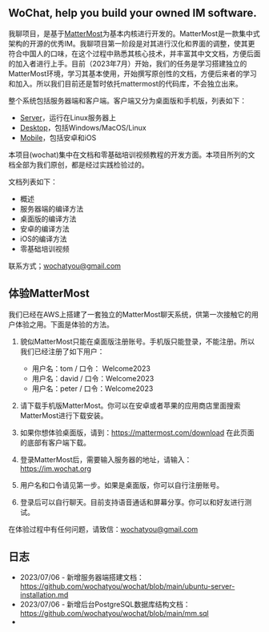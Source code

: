 ## WoChat, help you build your owned IM software.

我聊项目，是基于[MatterMost](https://mattermost.com)为基本内核进行开发的。MatterMost是一款集中式架构的开源的优秀IM。我聊项目第一阶段是对其进行汉化和界面的调整，使其更符合中国人的口味，在这个过程中熟悉其核心技术，并丰富其中文文档，方便后面的加入者进行上手。目前（2023年7月）开始，我们的任务是学习搭建独立的MatterMost环境，学习其基本使用，开始撰写原创性的文档，方便后来者的学习和加入。所以我们目前还是暂时依托mattermost的代码库，不会独立出来。

整个系统包括服务器端和客户端。客户端又分为桌面版和手机版，列表如下：
 - [Server](https://github.com/mattermost/mattermost)，运行在Linux服务器上
 - [Desktop](https://github.com/mattermost/desktop)，包括Windows/MacOS/Linux
 - [Mobile](https://github.com/mattermost/mattermost-mobile)，包括安卓和iOS


本项目(wochat)集中在文档和零基础培训视频教程的开发方面。本项目所列的文档全部为我们原创，都是经过实践检验过的。

文档列表如下：
- 概述
- 服务器端的编译方法
- 桌面版的编译方法
- 安卓的编译方法
- iOS的编译方法
- 零基础培训视频

联系方式；wochatyou@gmail.com

## 体验MatterMost

我们已经在AWS上搭建了一套独立的MatterMost聊天系统，供第一次接触它的用户体验之用。下面是体验的方法。

1. 貌似MatterMost只能在桌面版注册账号。手机版只能登录，不能注册。所以我们已经注册了如下用户：
   * 用户名：tom / 口令： Welcome2023
   * 用户名：david / 口令：Welcome2023
   * 用户名：peter / 口令：Welcome2023

2. 请下载手机版MatterMost。你可以在安卓或者苹果的应用商店里面搜索MatterMost进行下载安装。
3. 如果你想体验桌面版，请到：https://mattermost.com/download 在此页面的底部有客户端下载。
4. 登录MatterMost后，需要输入服务器的地址，请输入： https://im.wochat.org
5. 用户名和口令请见第一步。如果是桌面版，你可以自行注册账号。
6. 登录后可以自行聊天。目前支持语音通话和屏幕分享。你可以和好友进行测试。

在体验过程中有任何问题，请致信：wochatyou@gmail.com

##  日志
- 2023/07/06 - 新增服务器端搭建文档： https://github.com/wochatyou/wochat/blob/main/ubuntu-server-installation.md
- 2023/07/06 - 新增后台PostgreSQL数据库结构文档： https://github.com/wochatyou/wochat/blob/main/mm.sql
- 

  
  
